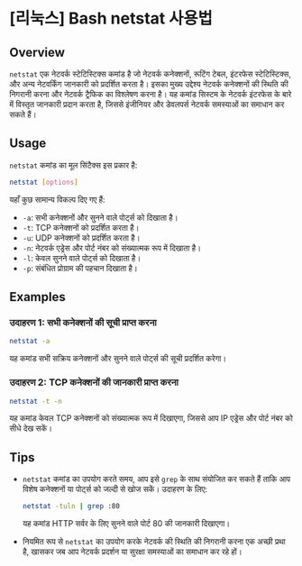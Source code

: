 # [리눅스] Bash netstat 사용법

## Overview
`netstat` एक नेटवर्क स्टेटिस्टिक्स कमांड है जो नेटवर्क कनेक्शनों, रूटिंग टेबल, इंटरफेस स्टेटिस्टिक्स, और अन्य नेटवर्किंग जानकारी को प्रदर्शित करता है। इसका मुख्य उद्देश्य नेटवर्क कनेक्शनों की स्थिति की निगरानी करना और नेटवर्क ट्रैफिक का विश्लेषण करना है। यह कमांड सिस्टम के नेटवर्क इंटरफेस के बारे में विस्तृत जानकारी प्रदान करता है, जिससे इंजीनियर और डेवलपर्स नेटवर्क समस्याओं का समाधान कर सकते हैं।

## Usage
`netstat` कमांड का मूल सिंटैक्स इस प्रकार है:

```bash
netstat [options]
```

यहाँ कुछ सामान्य विकल्प दिए गए हैं:

- `-a`: सभी कनेक्शनों और सुनने वाले पोर्ट्स को दिखाता है।
- `-t`: TCP कनेक्शनों को प्रदर्शित करता है।
- `-u`: UDP कनेक्शनों को प्रदर्शित करता है।
- `-n`: नेटवर्क एड्रेस और पोर्ट नंबर को संख्यात्मक रूप में दिखाता है।
- `-l`: केवल सुनने वाले पोर्ट्स को दिखाता है।
- `-p`: संबंधित प्रोग्राम की पहचान दिखाता है।

## Examples
### उदाहरण 1: सभी कनेक्शनों की सूची प्राप्त करना
```bash
netstat -a
```
यह कमांड सभी सक्रिय कनेक्शनों और सुनने वाले पोर्ट्स की सूची प्रदर्शित करेगा।

### उदाहरण 2: TCP कनेक्शनों की जानकारी प्राप्त करना
```bash
netstat -t -n
```
यह कमांड केवल TCP कनेक्शनों को संख्यात्मक रूप में दिखाएगा, जिससे आप IP एड्रेस और पोर्ट नंबर को सीधे देख सकें।

## Tips
- `netstat` कमांड का उपयोग करते समय, आप इसे `grep` के साथ संयोजित कर सकते हैं ताकि आप विशेष कनेक्शनों या पोर्ट्स को जल्दी से खोज सकें। उदाहरण के लिए:
  ```bash
  netstat -tuln | grep :80
  ```
  यह कमांड HTTP सर्वर के लिए सुनने वाले पोर्ट 80 की जानकारी दिखाएगा।
  
- नियमित रूप से `netstat` का उपयोग करके नेटवर्क की स्थिति की निगरानी करना एक अच्छी प्रथा है, खासकर जब आप नेटवर्क प्रदर्शन या सुरक्षा समस्याओं का समाधान कर रहे हों।